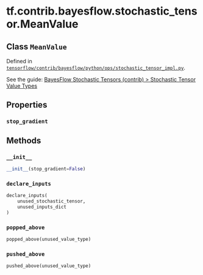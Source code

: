 <div itemscope itemtype="http://developers.google.com/ReferenceObject">
<meta itemprop="name" content="tf.contrib.bayesflow.stochastic_tensor.MeanValue" />
<meta itemprop="property" content="stop_gradient"/>
<meta itemprop="property" content="__init__"/>
<meta itemprop="property" content="declare_inputs"/>
<meta itemprop="property" content="popped_above"/>
<meta itemprop="property" content="pushed_above"/>
</div>

# tf.contrib.bayesflow.stochastic_tensor.MeanValue

## Class `MeanValue`





Defined in [`tensorflow/contrib/bayesflow/python/ops/stochastic_tensor_impl.py`](https://www.tensorflow.org/code/tensorflow/contrib/bayesflow/python/ops/stochastic_tensor_impl.py).

See the guide: [BayesFlow Stochastic Tensors (contrib) > Stochastic Tensor Value Types](../../../../../../api_guides/python/contrib.bayesflow.stochastic_tensor.md#Stochastic_Tensor_Value_Types)



## Properties

<h3 id="stop_gradient"><code>stop_gradient</code></h3>





## Methods

<h3 id="__init__"><code>__init__</code></h3>

``` python
__init__(stop_gradient=False)
```



<h3 id="declare_inputs"><code>declare_inputs</code></h3>

``` python
declare_inputs(
    unused_stochastic_tensor,
    unused_inputs_dict
)
```



<h3 id="popped_above"><code>popped_above</code></h3>

``` python
popped_above(unused_value_type)
```



<h3 id="pushed_above"><code>pushed_above</code></h3>

``` python
pushed_above(unused_value_type)
```





